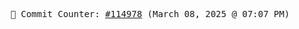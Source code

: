 <p align="center">
    <samp>
        📮 Commit Counter: <a href="https://github.com/Javascript-void0/Javascript-void0/commits/main">#114978</a> (March 08, 2025 @ 07:07 PM)
    </samp>
</p>